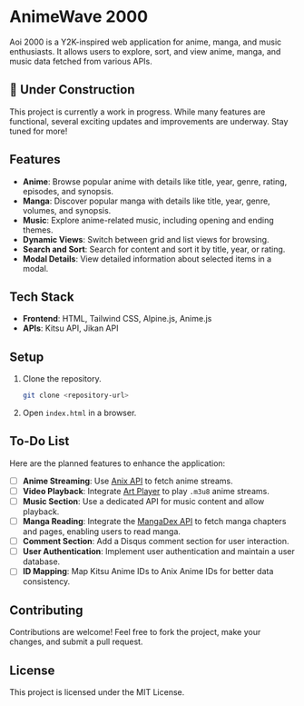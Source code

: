 
# AnimeWave 2000

Aoi 2000 is a Y2K-inspired web application for anime, manga, and music enthusiasts. It allows users to explore, sort, and view anime, manga, and music data fetched from various APIs.  

## 🚧 Under Construction
This project is currently a work in progress. While many features are functional, several exciting updates and improvements are underway. Stay tuned for more!

## Features
- **Anime**: Browse popular anime with details like title, year, genre, rating, episodes, and synopsis.
- **Manga**: Discover popular manga with details like title, year, genre, volumes, and synopsis.
- **Music**: Explore anime-related music, including opening and ending themes.
- **Dynamic Views**: Switch between grid and list views for browsing.
- **Search and Sort**: Search for content and sort it by title, year, or rating.
- **Modal Details**: View detailed information about selected items in a modal.

## Tech Stack
- **Frontend**: HTML, Tailwind CSS, Alpine.js, Anime.js
- **APIs**: Kitsu API, Jikan API

## Setup
1. Clone the repository.
   ```bash
   git clone <repository-url>
   ```
2. Open `index.html` in a browser.

## To-Do List
Here are the planned features to enhance the application:

- [ ] **Anime Streaming**: Use [Anix API](https://github.com/hase0278/anix-api) to fetch anime streams.
- [ ] **Video Playback**: Integrate [Art Player](https://github.com/zhw2590582/ArtPlayer) to play `.m3u8` anime streams.
- [ ] **Music Section**: Use a dedicated API for music content and allow playback.
- [ ] **Manga Reading**: Integrate the [MangaDex API](https://api.mangadex.org) to fetch manga chapters and pages, enabling users to read manga.
- [ ] **Comment Section**: Add a Disqus comment section for user interaction.
- [ ] **User Authentication**: Implement user authentication and maintain a user database.
- [ ] **ID Mapping**: Map Kitsu Anime IDs to Anix Anime IDs for better data consistency.

## Contributing
Contributions are welcome! Feel free to fork the project, make your changes, and submit a pull request.

## License
This project is licensed under the MIT License.
